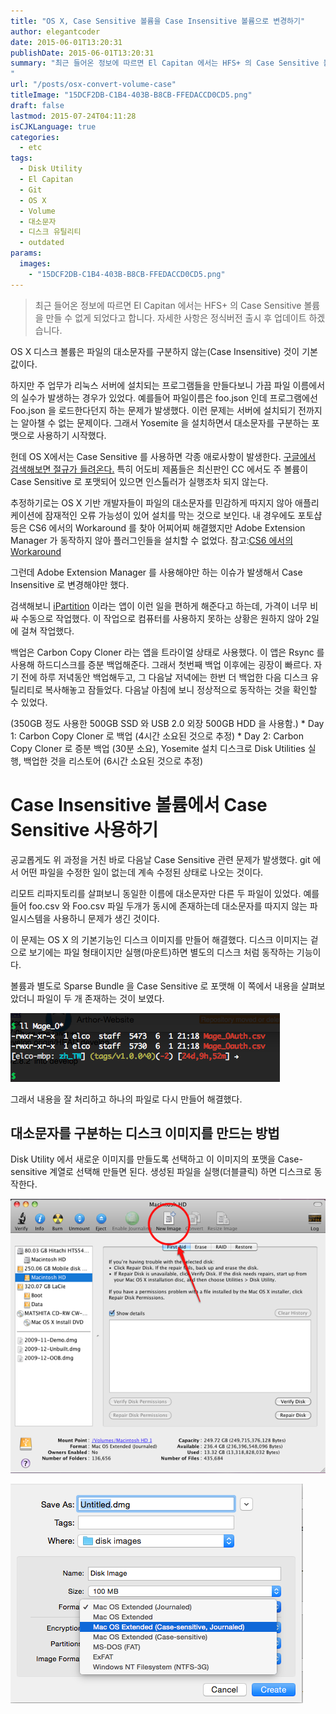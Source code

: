 ```yaml
---
title: "OS X, Case Sensitive 볼륨을 Case Insensitive 볼륨으로 변경하기"
author: elegantcoder
date: 2015-06-01T13:20:31
publishDate: 2015-06-01T13:20:31
summary: "최근 들어온 정보에 따르면 El Capitan 에서는 HFS+ 의 Case Sensitive 볼륨을 만들 수 없게 되었다고 합니다. 자세한 사항은 정식버전 출시 후 업데이트 하겠습니다. OS X 디스크 볼륨은 파일의 대소문자를 구분하지 않는(Case Insensitive) 것이 기본값이다. 하지만 주 업무가 리눅스 서버에 설치되는 프로그램들을 만들다보니 가끔 파일 이름에서의 실수가 발생하는 경우가 있었다. 예를들어 파일이름은 foo.json 인데 프로그램에선 [&hellip;]
"
url: "/posts/osx-convert-volume-case"
titleImage: "15DCF2DB-C1B4-403B-B8CB-FFEDACCD0CD5.png"
draft: false
lastmod: 2015-07-24T04:11:28
isCJKLanguage: true
categories:
  - etc
tags:
  - Disk Utility
  - El Capitan
  - Git
  - OS X
  - Volume
  - 대소문자
  - 디스크 유틸리티
  - outdated
params:
  images:
    - "15DCF2DB-C1B4-403B-B8CB-FFEDACCD0CD5.png"
---
```

> 최근 들어온 정보에 따르면 El Capitan 에서는 HFS+ 의 Case Sensitive 볼륨을 만들 수 없게 되었다고 합니다. 자세한 사항은 정식버전 출시 후 업데이트 하겠습니다.

OS X 디스크 볼륨은 파일의 대소문자를 구분하지 않는(Case Insensitive) 것이 기본값이다.

하지만 주 업무가 리눅스 서버에 설치되는 프로그램들을 만들다보니 가끔 파일 이름에서의 실수가 발생하는 경우가 있었다. 예를들어 파일이름은 foo.json 인데 프로그램에선 Foo.json 을 로드한다던지 하는 문제가 발생했다. 이런 문제는 서버에 설치되기 전까지는 알아챌 수 없는 문제이다. 그래서 Yosemite 을 설치하면서 대소문자를 구분하는 포맷으로 사용하기 시작했다.

헌데 OS X에서는 Case Sensitive 를 사용하면 각종 애로사항이 발생한다. [구글에서 검색해보면 절규가 들려온다.](https://www.google.com/search?q=osx+case+sensitivie&ie=utf-8&oe=utf-8#newwindow=1&q=osx+case+sensitive) 특히 어도비 제품들은 최신판인 CC 에서도 주 볼륨이 Case Sensitive 로 포맷되어 있으면 인스톨러가 실행조차 되지 않는다.

추정하기로는 OS X 기반 개발자들이 파일의 대소문자를 민감하게 따지지 않아 애플리케이션에 잠재적인 오류 가능성이 있어 설치를 막는 것으로 보인다. 내 경우에도 포토샵 등은 CS6 에서의 Workaround 를 찾아 어찌어찌 해결했지만 Adobe Extension Manager 가 동작하지 않아 플러그인들을 설치할 수 없었다. 참고:[CS6 에서의 Workaround](http://tzvetkoff.net/posts/2013/05/20/adobe-cs6-on-case-sensitive-drives.html)

그런데 Adobe Extension Manager 를 사용해야만 하는 이슈가 발생해서 Case Insensitive 로 변경해야만 했다.

검색해보니 [iPartition](http://www.coriolis-systems.com/iPartition.php) 이라는 앱이 이런 일을 편하게 해준다고 하는데, 가격이 너무 비싸 수동으로 작업했다. 이 작업으로 컴퓨터를 사용하지 못하는 상황은 원하지 않아 2일에 걸쳐 작업했다.

백업은 Carbon Copy Cloner 라는 앱을 트라이얼 상태로 사용했다. 이 앱은 Rsync 를 사용해 하드디스크를 증분 백업해준다. 그래서 첫번째 백업 이후에는 굉장이 빠르다. 자기 전에 하루 저녁동안 백업해두고, 그 다음날 저녁에는 한번 더 백업한 다음 디스크 유틸리티로 복사해놓고 잠들었다. 다음날 아침에 보니 정상적으로 동작하는 것을 확인할 수 있었다.

(350GB 정도 사용한 500GB SSD 와 USB 2.0 외장 500GB HDD 을 사용함.) \* Day 1: Carbon Copy Cloner 로 백업 (4시간 소요된 것으로 추정) \* Day 2: Carbon Copy Cloner 로 증분 백업 (30분 소요), Yosemite 설치 디스크로 Disk Utilities 실행, 백업한 것을 리스토어 (6시간 소요된 것으로 추정)

Case Insensitive 볼륨에서 Case Sensitive 사용하기
=========================================

공교롭게도 위 과정을 거친 바로 다음날 Case Sensitive 관련 문제가 발생했다. git 에서 어떤 파일을 수정한 일이 없는데 계속 수정된 상태로 나오는 것이다.

리모트 리파지토리를 살펴보니 동일한 이름에 대소문자만 다른 두 파일이 있었다. 예를들어 foo.csv 와 Foo.csv 파일 두개가 동시에 존재하는데 대소문자를 따지지 않는 파일시스템을 사용하니 문제가 생긴 것이다.

이 문제는 OS X 의 기본기능인 디스크 이미지를 만들어 해결했다. 디스크 이미지는 겉으로 보기에는 파일 형태이지만 실행(마운트)하면 별도의 디스크 처럼 동작하는 기능이다.

볼륨과 별도로 Sparse Bundle 을 Case Sensitive 로 포맷해 이 쪽에서 내용을 살펴보았더니 파일이 두 개 존재하는 것이 보였다.

[![Screen Shot 2015-06-01 at 9.20.05 PM](Screen-Shot-2015-06-01-at-9.20.05-PM.png)](http://elegantcoder.com/wp-content/uploads/2015/06/Screen-Shot-2015-06-01-at-9.20.05-PM.png)

그래서 내용을 잘 처리하고 하나의 파일로 다시 만들어 해결했다.

대소문자를 구분하는 디스크 이미지를 만드는 방법
--------------------------

Disk Utility 에서 새로운 이미지를 만들도록 선택하고 이 이미지의 포맷을 Case-sensitive 계열로 선택해 만들면 된다. 생성된 파일을 실행(더블클릭) 하면 디스크로 동작한다.

[![15DCF2DB-C1B4-403B-B8CB-FFEDACCD0CD5](15DCF2DB-C1B4-403B-B8CB-FFEDACCD0CD5.png)](http://elegantcoder.com/wp-content/uploads/2015/06/15DCF2DB-C1B4-403B-B8CB-FFEDACCD0CD5.png)

[![skitch](skitch.png)](http://elegantcoder.com/wp-content/uploads/2015/06/skitch.png)